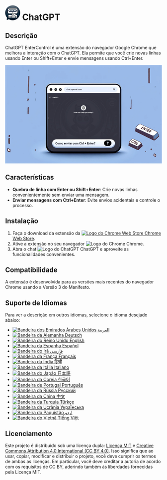 # ![ChatGPT EnterControl Icon](../../icons/icon48.png) ChatGPT 

## Descrição

ChatGPT EnterControl é uma extensão do navegador Google Chrome que melhora a interação com o ChatGPT. Ela permite que você crie novas linhas usando Enter ou Shift+Enter e envie mensagens usando Ctrl+Enter.

![ChatGPT EnterControl Promo Image](../promo-images/promo-image_PT.jpg)

## Características

- **Quebra de linha com Enter ou Shift+Enter**: Crie novas linhas convenientemente sem enviar uma mensagem.
- **Enviar mensagens com Ctrl+Enter**: Evite envios acidentais e controle o processo.

## Instalação
1. Faça o download da extensão da [<img src="https://fonts.gstatic.com/s/i/productlogos/chrome_store/v7/192px.svg" width="12" alt="Logo do Chrome Web Store"> Chrome Web Store](https://chromewebstore.google.com/detail/chatgpt-entercontrol/llifnfdbmdcpjfnlhpombbadbhfghdao).
2. Ative a extensão no seu navegador <img src="https://fonts.gstatic.com/s/i/productlogos/chrome/v7/192px.svg" width="12" alt="Logo do Chrome"> Chrome.
3. Abra o chat <img src="https://upload.wikimedia.org/wikipedia/commons/0/04/ChatGPT_logo.svg" width="12" alt="Logo do ChatGPT"> ChatGPT e aproveite as funcionalidades convenientes.

## Compatibilidade

A extensão é desenvolvida para as versões mais recentes do navegador Chrome usando a Versão 3 do Manifesto.

## Suporte de Idiomas

Para ver a descrição em outros idiomas, selecione o idioma desejado abaixo:

- [<img src="https://flagcdn.com/ae.svg" width="18" alt="Bandeira dos Emirados Árabes Unidos"> العربية](./README_AR.md)
- [<img src="https://flagcdn.com/de.svg" width="18" alt="Bandeira da Alemanha"> Deutsch](./README_DE.md)
- [<img src="https://flagcdn.com/gb.svg" width="18" alt="Bandeira do Reino Unido"> English](../../README.md)
- [<img src="https://flagcdn.com/es.svg" width="18" alt="Bandeira da Espanha"> Español](./README_ES.md)
- [<img src="https://flagcdn.com/ir.svg" width="18" alt="Bandeira do Irã"> فارسی](./README_FA.md)
- [<img src="https://flagcdn.com/fr.svg" width="18" alt="Bandeira da França"> Français](./README_FR.md)
- [<img src="https://flagcdn.com/in.svg" width="18" alt="Bandeira da Índia"> हिन्दी](./README_HI.md)
- [<img src="https://flagcdn.com/it.svg" width="18" alt="Bandeira da Itália"> Italiano](./README_IT.md)
- [<img src="https://flagcdn.com/jp.svg" width="18" alt="Bandeira do Japão"> 日本語](./README_JA.md)
- [<img src="https://flagcdn.com/kr.svg" width="18" alt="Bandeira da Coreia"> 한국어](./README_KO.md)
- [<img src="https://flagcdn.com/pt.svg" width="18" alt="Bandeira de Portugal"> Português](./README_PT.md)
- [<img src="https://flagcdn.com/ru.svg" width="18" alt="Bandeira da Rússia"> Русский](./README_RU.md)
- [<img src="https://flagcdn.com/cn.svg" width="18" alt="Bandeira da China"> 中文](./README_ZH.md)
- [<img src="https://flagcdn.com/tr.svg" width="18" alt="Bandeira da Turquia"> Türkçe](./README_TR.md)
- [<img src="https://flagcdn.com/ua.svg" width="18" alt="Bandeira da Ucrânia"> Українська](./README_UK.md)
- [<img src="https://flagcdn.com/pk.svg" width="18" alt="Bandeira do Paquistão"> اردو](./README_UR.md)
- [<img src="https://flagcdn.com/vi.svg" width="18" alt="Bandeira do Vietnã"> Tiếng Việt](./README_VI.md)

## Licenciamento

Este projeto é distribuído sob uma licença dupla: [Licença MIT](../../LICENSE_MIT) e [Creative Commons Attribution 4.0 International (CC BY 4.0)](../../LICENSE_CC_BY_4.0). Isso significa que ao usar, copiar, modificar e distribuir o projeto, você deve cumprir os termos de ambas as licenças. Em particular, você deve creditar a autoria de acordo com os requisitos de CC BY, aderindo também às liberdades fornecidas pela Licença MIT.
